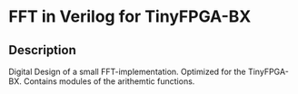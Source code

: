 # FFT in Verilog for TinyFPGA-BX

## Description

Digital Design of a small FFT-implementation. Optimized for the TinyFPGA-BX. Contains modules of the arithemtic functions. 